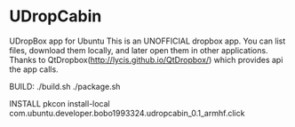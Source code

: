 UDropCabin
==========

UDropBox app for Ubuntu
This is an UNOFFICIAL dropbox app. You can list files, download them locally, and later open them in other applications.
Thanks to QtDropbox(http://lycis.github.io/QtDropbox/) which provides api the app calls.

BUILD:
    ./build.sh
    ./package.sh

INSTALL
    pkcon install-local com.ubuntu.developer.bobo1993324.udropcabin_0.1_armhf.click
